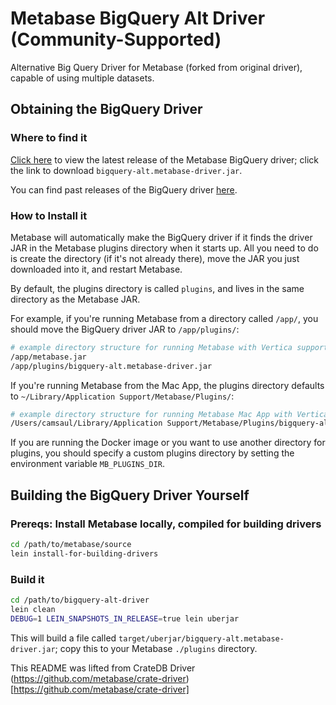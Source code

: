 # Metabase BigQuery Alt Driver (Community-Supported)

Alternative Big Query Driver for Metabase (forked from original driver), capable of using multiple datasets.


## Obtaining the BigQuery Driver

### Where to find it

[Click here](https://github.com/pipefy/metabase-bigquery/releases/latest) to view the latest release of the Metabase BigQuery driver; click the link to download `bigquery-alt.metabase-driver.jar`.

You can find past releases of the BigQuery driver [here](https://github.com/pipefy/metabase-bigquery/releases).


### How to Install it

Metabase will automatically make the BigQuery driver if it finds the driver JAR in the Metabase plugins directory when it starts up.
All you need to do is create the directory (if it's not already there), move the JAR you just downloaded into it, and restart Metabase.

By default, the plugins directory is called `plugins`, and lives in the same directory as the Metabase JAR.

For example, if you're running Metabase from a directory called `/app/`, you should move the BigQuery driver JAR to `/app/plugins/`:

```bash
# example directory structure for running Metabase with Vertica support
/app/metabase.jar
/app/plugins/bigquery-alt.metabase-driver.jar
```

If you're running Metabase from the Mac App, the plugins directory defaults to `~/Library/Application Support/Metabase/Plugins/`:

```bash
# example directory structure for running Metabase Mac App with Vertica support
/Users/camsaul/Library/Application Support/Metabase/Plugins/bigquery-alt.metabase-driver.jar
```

If you are running the Docker image or you want to use another directory for plugins, you should specify a custom plugins directory by setting the environment variable `MB_PLUGINS_DIR`.



## Building the BigQuery Driver Yourself

### Prereqs: Install Metabase locally, compiled for building drivers

```bash
cd /path/to/metabase/source
lein install-for-building-drivers
```

### Build it

```bash
cd /path/to/bigquery-alt-driver
lein clean
DEBUG=1 LEIN_SNAPSHOTS_IN_RELEASE=true lein uberjar
```

This will build a file called `target/uberjar/bigquery-alt.metabase-driver.jar`; copy this to your Metabase `./plugins` directory.


This README was lifted from CrateDB Driver (https://github.com/metabase/crate-driver)[https://github.com/metabase/crate-driver]
